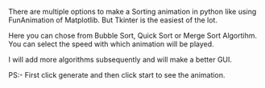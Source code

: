There are multiple options to make a Sorting animation in python like using FunAnimation of Matplotlib.
But Tkinter is the easiest of the lot.

Here you can chose from Bubble Sort, Quick Sort or Merge Sort Algortihm. You can select the speed with which animation will be played.

 I will add more algorithms subsequently and will make a better GUI.

PS:- First click generate and then click start to see the animation.

